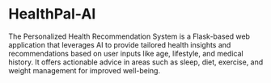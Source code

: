 # HealthPal-AI
The Personalized Health Recommendation System is a Flask-based web application that leverages AI to provide tailored health insights and recommendations based on user inputs like age, lifestyle, and medical history. It offers actionable advice in areas such as sleep, diet, exercise, and weight management for improved well-being.
